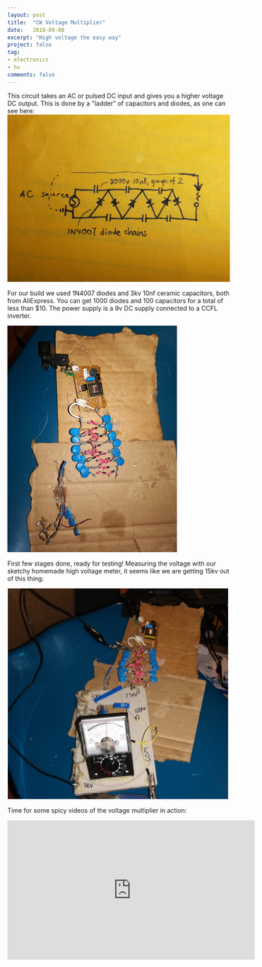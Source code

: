 ```yaml
---
layout: post
title:  "CW Voltage Multiplier"
date:   2018-09-08
excerpt: "High voltage the easy way"
project: false
tag:
- electronics 
- hv
comments: false
---
```


This circuit takes an AC or pulsed DC input and gives you a higher voltage DC output. This is done by a "ladder" 
of capacitors and diodes, as one can see here:
![Diagram for voltage multiplier](/assets/images/cwdiagram.jpg)

For our build we used 1N4007 diodes and 3kv 10nf ceramic capacitors, both from AliExpress. 
You can get 1000 diodes and 100 capacitors for a total of less than $10. 
The power supply is a 9v DC supply connected to a CCFL inverter.

![CW build](/assets/images/cw3.jpg)

First few stages done, ready for testing!
Measuring the voltage with our sketchy homemade high voltage meter, it seems like we are getting 15kv out of this thing:


<img src="/assets/images/cw1.PNG" alt="CW Test" width="500"/>

Time for some spicy videos of the voltage multiplier in action:
<iframe width="560" height="315" src="https://www.youtube.com/embed/hYGRqaVct7o" frameborder="0" allow="autoplay; encrypted-media"> </iframe>

